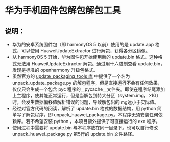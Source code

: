 # 华为手机固件包解包解包工具
##  说明：
-  华为的安卓系统固件包（即 harmonyOS 5 以前）使用的是 update.app 格式，可以使用 HuaweiUpdateExtractor 进行解包，获得各分区镜像。
-  从 harmonyOS 5 开始，华为固件包开始使用新的 update.bin 格式。这种格式无法用 HuaweiUpdateExtractor 解包。通过用十六进制查看 update.bin，发现是标准的 openharmony 升级包格式。
-  虽然官方的 [update_packaging_tools 库](https://gitee.com/openharmony/update_packaging_tools) 中提供了一个名为 unpack_update_package.py 的解包程序，但是直接运行不会有任何效果，仅仅只会生成一个包含 pyc 程序的__pycache__文件夹。即使在程序结尾添加上主程序，使其能正常运行，但是当解包到特大分区（system.img，>1G）时，会发生数据偏移值解析错误的问题，导致解包出的img远小于实际值。
-  经过对官方代码的阅读，解析了 update.bin 格式的数据结构，用 python 简单写了解包程序，即 unpack_huawei_package.py。本程序无须安装任何依赖库。若不希望安装 python ，本项目额外提供了可直接运行的 exe 程序。
-  使用过程中需要将 update.bin 与本程序放在同一目录下。也可以自行修改 unpack_huawei_package.py 第5行的 update.bin 文件路径。
